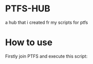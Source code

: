 # PTFS-HUB
a hub that i created fr my scripts for ptfs
# How to use
Firstly join PTFS and execute this script:
